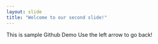 ```yaml
---
layout: slide
title: "Welcome to our second slide!"
---
```

This is sample Github Demo
Use the left arrow to go back!
